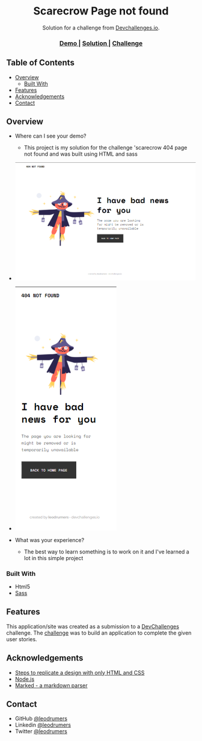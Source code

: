 <!-- Please update value in the {}  -->

<h1 align="center">Scarecrow Page not found</h1>

<div align="center">
   Solution for a challenge from  <a href="http://devchallenges.io" target="_blank">Devchallenges.io</a>.
</div>

<div align="center">
  <h3>
    <a href="https://leodrumers.github.io/scarecrow-404/">
      Demo
    </a>
    <span> | </span>
    <a href="https://github.com/leodrumers/scarecrow-404}">
      Solution
    </a>
    <span> | </span>
    <a href="https://devchallenges.io/challenges/wBunSb7FPrIepJZAg0sY">
      Challenge
    </a>
  </h3>
</div>

<!-- TABLE OF CONTENTS -->

## Table of Contents

- [Overview](#overview)
  - [Built With](#built-with)
- [Features](#features)
- [Acknowledgements](#acknowledgements)
- [Contact](#contact)

<!-- OVERVIEW -->

## Overview

- Where can I see your demo?
  - This project is my solution for the challenge 'scarecrow 404 page not found and was built using HTML and sass
 - ![screenshot](./screenshots/desktop.png)
 - ![screenshot](./screenshots/mobile.png)

- What was your experience?
  - The best way to learn something is to work on it and I've learned a lot in this simple project  


### Built With

<!-- This section should list any major frameworks that you built your project using. Here are a few examples.-->
- Html5
- [Sass](https://sass-lang.com/)

## Features

This application/site was created as a submission to a [DevChallenges](https://devchallenges.io/challenges) challenge. The [challenge](https://devchallenges.io/challenges/wBunSb7FPrIepJZAg0sY) was to build an application to complete the given user stories.


## Acknowledgements

<!-- This section should list any articles or add-ons/plugins that helps you to complete the project. This is optional but it will help you in the future. For exmpale -->

- [Steps to replicate a design with only HTML and CSS](https://devchallenges-blogs.web.app/how-to-replicate-design/)
- [Node.js](https://nodejs.org/)
- [Marked - a markdown parser](https://github.com/chjj/marked)

## Contact

- GitHub [@leodrumers](https://github.com/leodrumers)
- Linkedin [@leodrumers](https://www.linkedin.com/in/leandro-h-ortiz-/)
- Twitter [@leodrumers](https://twitter.com/leodrumers)

